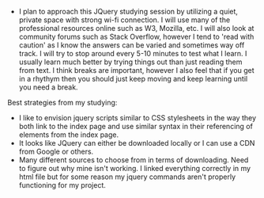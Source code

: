 - I plan to approach this JQuery studying session by utilizing a quiet, private space with strong wi-fi connection. I will use many of the professional resources online such as W3, Mozilla, etc. I will also look at community forums such as Stack Overflow, however I tend to 'read with caution' as I know the answers can be varied and sometimes way off track. I will try to stop around every 5-10 minutes to test what I learn. I usually learn much better by trying things out than just reading them from text. I think breaks are important, however I also feel that if you get in a rhythym then you should just keep moving and keep learning until you need a break.

Best strategies from my studying:
- I like to envision jquery scripts similar to CSS stylesheets in the way they both link to the index page and use similar syntax in their referencing of elements from the index page.
- It looks like JQuery can either be downloaded locally or I can use a CDN from Google or others.
- Many different sources to choose from in terms of downloading. Need to figure out why mine isn't working. I linked everything correctly in my html file but for some reason my jquery commands aren't properly functioning for my project.
